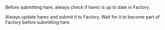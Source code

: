 Before submitting hare, always check if harec is up to date in Factory.

Always update harec and submit it to Factory. Wait for it to become part of
Factory before submitting hare.
